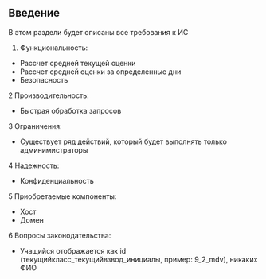 Введение
----
В этом раздели будет описаны все требования к ИС

1. Функциональность:
* Рассчет средней текущей оценки
* Рассчет средней оценки за определенные дни
* Безопасность

2 Производительность:
* Быстрая обработка запросов

3 Ограничения:
* Существует ряд действий, который будет выполнять только админимистраторы

4 Надежность:
* Конфиденциальность

5 Приобретаемые компоненты:
* Хост
* Домен

6 Вопросы законодательства:
* Учащийся отображается как id (текущийкласс_текущийвзвод_инициалы, пример: 9_2_mdv), никаких ФИО
